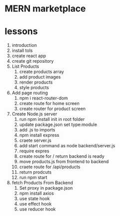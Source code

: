# MERN marketplace

# lessons

1. introduction
2. install tols
3. create react app
4. create git repository
5. List Products
   1. create products array
   2. add product images
   3. render products
   4. style products
6. Add page routing
   1. npm i react-router-dom
   2. create route for home screen
   3. create router for product screen
7. Create Node.js server
   1. run npm install init in root folder
   2. update package.json set type:module
   3. add .js to imports
   4. npm install express
   5. craete server.js
   6. add start command as node backend/server.js
   7. require expres
   8. create route for / return backend is ready
   9. move products.js from frontend to backend
   10. craete route for /api/products
   11. return prodcuts
   12. run npm start
8. fetch Products From Backend
   1. Set proxy in package.json
   2. npm install axios
   3. use state hook
   4. use effect hook
   5. use reducer hook

